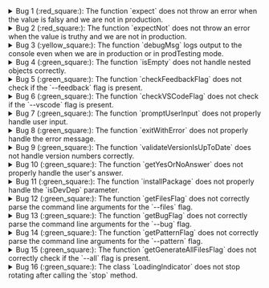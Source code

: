 <details>
<summary>
Bug 1 (:red_square:): The function `expect` does not throw an error when the value is falsy and we are not in production.
</summary>

- **Bug:** The `expect` function does not throw an error when the value is falsy and we are not in production.
- **Issue:** The `expect` function only logs an error message to the console when the value is falsy and we are not in production.
- **Solution:** The `expect` function should throw an error when the value is falsy and we are not in production.
- **Test Cases:** 
  - `expect(false);` should throw an error.
  - `expect(0);` should throw an error.
  - `expect('');` should throw an error.
  - `expect(null);` should throw an error.
  - `expect(undefined);` should throw an error.
  - `expect(NaN);` should throw an error.

</details>

<details>
<summary>
Bug 2 (:red_square:): The function `expectNot` does not throw an error when the value is truthy and we are not in production.
</summary>

- **Bug:** The `expectNot` function does not throw an error when the value is truthy and we are not in production.
- **Issue:** The `expectNot` function only logs an error message to the console when the value is truthy and we are not in production.
- **Solution:** The `expectNot` function should throw an error when the value is truthy and we are not in production.
- **Test Cases:** 
  - `expectNot(true);` should throw an error.
  - `expectNot(1);` should throw an error.
  - `expectNot('test');` should throw an error.
  - `expectNot({});` should throw an error.
  - `expectNot([]);` should throw an error.
  - `expectNot({ prop: 'value' });` should throw an error.

</details>

<details>
<summary>
Bug 3 (:yellow_square:): The function `debugMsg` logs output to the console even when we are in production or in prodTesting mode.
</summary>

- **Bug:** The `debugMsg` function logs output to the console even when we are in production or in prodTesting mode.
- **Issue:** The `debugMsg` function should only log output to the console when we are not in production or in prodTesting mode.
- **Solution:** The `debugMsg` function should check if we are in production or in prodTesting mode before logging output to the console.
- **Test Cases:** 
  - Set `CONFIG.doProd` to `true` and call `debugMsg('test');` - the function should not log anything to the console.
  - Set `CONFIG.prodTesting` to `true` and call `debugMsg('test');` - the function should not log anything to the console.

</details>

<details>
<summary>
Bug 4 (:green_square:): The function `isEmpty` does not handle nested objects correctly.
</summary>

- **Bug:** The `isEmpty` function does not handle nested objects correctly and returns `true` when an object has nested properties.
- **Issue:** The `isEmpty` function only checks if the object has own properties, but does not check if any of the properties are objects themselves.
- **Solution:** The `isEmpty` function should recursively check if the object has own properties or if any of the properties are objects themselves.
- **Test Cases:** 
  - `isEmpty({})` should return `true`.
  - `isEmpty({ prop: 'value' })` should return `false`.
  - `isEmpty({ nested: { prop: 'value' } })` should return `false`.
  - `isEmpty({ nested: {} })` should return `true`.

</details>

<details>
<summary>
Bug 5 (:green_square:): The function `checkFeedbackFlag` does not check if the `--feedback` flag is present.
</summary>

- **Bug:** The `checkFeedbackFlag` function does not check if the `--feedback` flag is present and always returns `true`.
- **Issue:** The `checkFeedbackFlag` function does not check the command line arguments for the `--feedback` flag.
- **Solution:** The `checkFeedbackFlag` function should check the command line arguments for the `--feedback` flag and return `true` if it is present, otherwise return `false`.
- **Test Cases:** 
  - Set `process.argv` to `['--feedback']` and call `checkFeedbackFlag();` - the function should return `true`.
  - Set `process.argv` to `[]` and call `checkFeedbackFlag();` - the function should return `false`.

</details>

<details>
<summary>
Bug 6 (:green_square:): The function `checkVSCodeFlag` does not check if the `--vscode` flag is present.
</summary>

- **Bug:** The `checkVSCodeFlag` function does not check if the `--vscode` flag is present and always returns `true`.
- **Issue:** The `checkVSCodeFlag` function does not check the command line arguments for the `--vscode` flag.
- **Solution:** The `checkVSCodeFlag` function should check the command line arguments for the `--vscode` flag and return `true` if it is present, otherwise return `false`.
- **Test Cases:** 
  - Set `process.argv` to `['--vscode']` and call `checkVSCodeFlag();` - the function should return `true`.
  - Set `process.argv` to `[]` and call `checkVSCodeFlag();` - the function should return `false`.

</details>

<details>
<summary>
Bug 7 (:green_square:): The function `promptUserInput` does not properly handle user input.
</summary>

- **Bug:** The `promptUserInput` function does not properly handle user input and does not resolve the promise with the user's input.
- **Issue:** The `promptUserInput` function does not properly handle the `rl.question` callback and does not resolve the promise with the user's input.
- **Solution:** The `promptUserInput` function should properly handle the `rl.question` callback and resolve the promise with the user's input.
- **Test Cases:** 
  - Call `promptUserInput('Enter your name: ', 'Thank you');` and make sure the promise is resolved with the user's input.

</details>

<details>
<summary>
Bug 8 (:green_square:): The function `exitWithError` does not properly handle the error message.
</summary>

- **Bug:** The `exitWithError` function does not properly handle the error message and does not log the error message to the console.
- **Issue:** The `exitWithError` function only logs the error message to the console, but does not include it in the error object.
- **Solution:** The `exitWithError` function should include the error message in the error object and log it to the console.
- **Test Cases:** 
  - Call `exitWithError('An error occurred');` and make sure the error message is logged to the console.

</details>

<details>
<summary>
Bug 9 (:green_square:): The function `validateVersionIsUpToDate` does not handle version numbers correctly.
</summary>

- **Bug:** The `validateVersionIsUpToDate` function does not handle version numbers correctly and may incorrectly determine if an update is needed.
- **Issue:** The `validateVersionIsUpToDate` function compares version numbers as strings, which may result in incorrect comparisons.
- **Solution:** The `validateVersionIsUpToDate` function should parse the version numbers as numbers before comparing them.
- **Test Cases:** 
  - Set `CONFIG.getVersion` to return `'1.0.0'` and call `validateVersionIsUpToDate();` - the function should not determine that an update is needed.
  - Set `CONFIG.getVersion` to return `'1.0.1'` and call `validateVersionIsUpToDate();` - the function should determine that an update is needed.

</details>

<details>
<summary>
Bug 10 (:green_square:): The function `getYesOrNoAnswer` does not properly handle the user's answer.
</summary>

- **Bug:** The `getYesOrNoAnswer` function does not properly handle the user's answer and does not resolve the promise with a boolean value.
- **Issue:** The `getYesOrNoAnswer` function does not properly handle the `rl.question` callback and does not resolve the promise with a boolean value.
- **Solution:** The `getYesOrNoAnswer` function should properly handle the `rl.question` callback and resolve the promise with a boolean value.
- **Test Cases:** 
  - Call `getYesOrNoAnswer('Do you want to continue?');` and make sure the promise is resolved with a boolean value.

</details>

<details>
<summary>
Bug 11 (:green_square:): The function `installPackage` does not properly handle the `isDevDep` parameter.
</summary>

- **Bug:** The `installPackage` function does not properly handle the `isDevDep` parameter and always installs the package as a dev dependency.
- **Issue:** The `installPackage` function does not check the value of the `isDevDep` parameter and always installs the package as a dev dependency.
- **Solution:** The `installPackage` function should check the value of the `isDevDep` parameter and install the package as a dev dependency only when the parameter is `true`.
- **Test Cases:** 
  - Call `installPackage('deepunit', false);` and make sure the package is installed as a regular dependency.

</details>

<details>
<summary>
Bug 12 (:green_square:): The function `getFilesFlag` does not correctly parse the command line arguments for the `--files` flag.
</summary>

- **Bug:** The `getFilesFlag` function does not correctly parse the command line arguments for the `--files` flag and returns an empty array.
- **Issue:** The `getFilesFlag` function does not correctly check the command line arguments for the `--files` flag and does not retrieve the file paths.
- **Solution:** The `getFilesFlag` function should correctly check the command line arguments for the `--files` flag and retrieve the file paths.
- **Test Cases:** 
  - Set `process.argv` to `['--files', 'src/main.ts,lib/MathUtils.ts']` and call `getFilesFlag();` - the function should return `['src/main.ts', 'lib/MathUtils.ts']`.

</details>

<details>
<summary>
Bug 13 (:green_square:): The function `getBugFlag` does not correctly parse the command line arguments for the `--bug` flag.
</summary>

- **Bug:** The `getBugFlag` function does not correctly parse the command line arguments for the `--bug` flag and returns an undefined value.
- **Issue:** The `getBugFlag` function does not correctly check the command line arguments for the `--bug` flag and does not retrieve the file paths.
- **Solution:** The `getBugFlag` function should correctly check the command line arguments for the `--bug` flag and retrieve the file paths.
- **Test Cases:** 
  - Set `process.argv` to `['--bug', 'src/main.ts,lib/MathUtils.ts']` and call `getBugFlag();` - the function should return `['src/main.ts', 'lib/MathUtils.ts']`.

</details>

<details>
<summary>
Bug 14 (:green_square:): The function `getPatternFlag` does not correctly parse the command line arguments for the `--pattern` flag.
</summary>

- **Bug:** The `getPatternFlag` function does not correctly parse the command line arguments for the `--pattern` flag and returns an undefined value.
- **Issue:** The `getPatternFlag` function does not correctly check the command line arguments for the `--pattern` flag and does not retrieve the pattern.
- **Solution:** The `getPatternFlag` function should correctly check the command line arguments for the `--pattern` flag and retrieve the pattern.
- **Test Cases:** 
  - Set `process.argv` to `['--pattern', '*{lib,src}/*{.ts,.js}']` and call `getPatternFlag();` - the function should return `['*{lib,src}/*{.ts,.js}']`.

</details>

<details>
<summary>
Bug 15 (:green_square:): The function `getGenerateAllFilesFlag` does not correctly check if the `--all` flag is present.
</summary>

- **Bug:** The `getGenerateAllFilesFlag` function does not correctly check if the `--all` flag is present and always returns `false`.
- **Issue:** The `getGenerateAllFilesFlag` function does not check the command line arguments for the `--all` flag.
- **Solution:** The `getGenerateAllFilesFlag` function should check the command line arguments for the `--all` flag and return `true` if it is present, otherwise return `false`.
- **Test Cases:** 
  - Set `process.argv` to `['--all']` and call `getGenerateAllFilesFlag();` - the function should return `true`.
  - Set `process.argv` to `[]` and call `getGenerateAllFilesFlag();` - the function should return `false`.

</details>

<details>
<summary>
Bug 16 (:green_square:): The class `LoadingIndicator` does not stop rotating after calling the `stop` method.
</summary>

- **Bug:** The `LoadingIndicator` class does not stop rotating after calling the `stop` method and continues to display the loading indicator.
- **Issue:** The `LoadingIndicator` class does not clear the interval after calling the `stop` method, causing the loading indicator to continue rotating.
- **Solution:** The `LoadingIndicator` class should clear the interval after calling the `stop` method to stop the rotation.
- **Test Cases:** 
  - Create an instance of `LoadingIndicator`, start it, and then call the `stop` method - the loading indicator should stop rotating.

</details>